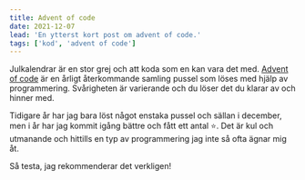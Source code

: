 ```yaml
---
title: Advent of code
date: 2021-12-07
lead: 'En ytterst kort post om advent of code.'
tags: ['kod', 'advent of code']
---
```


Julkalendrar är en stor grej och att koda som en kan vara det med. [Advent of code](https://adventofcode.com/) är en årligt återkommande samling pussel som löses med hjälp av programmering. Svårigheten är varierande och du löser det du klarar av och hinner med.

Tidigare år har jag bara löst något enstaka pussel och sällan i december, men i år har jag kommit igång bättre och fått ett antal ⭐. Det är kul och utmanande och hittills en typ av programmering jag inte så ofta ägnar mig åt.

Så testa, jag rekommenderar det verkligen!

